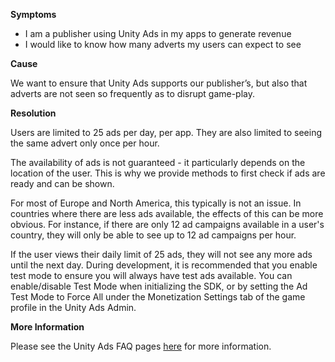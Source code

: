 

**Symptoms**


- I am a publisher using Unity Ads in my apps to generate revenue
- I would like to know how many adverts my users can expect to see



**Cause**



We want to ensure that Unity Ads supports our publisher’s, but also that adverts are not seen so frequently as to disrupt game-play.



**Resolution**



Users are limited to 25 ads per day, per app. They are also limited to seeing the same advert only once per hour.



The availability of ads is not guaranteed - it particularly depends on the location of the user. This is why we provide methods to first check if ads are ready and can be shown.



For most of Europe and North America, this typically is not an issue. In countries where there are less ads available, the effects of this can be more obvious. For instance, if there are only 12 ad campaigns available in a user's country, they will only be able to see up to 12 ad campaigns per hour.



If the user views their daily limit of 25 ads, they will not see any more ads until the next day. During development, it is recommended that you enable test mode to ensure you will always have test ads available. You can enable/disable Test Mode when initializing the SDK, or by setting the Ad Test Mode to Force All under the Monetization Settings tab of the game profile in the Unity Ads Admin.



**More Information**



Please see the Unity Ads FAQ pages [here](http://unityads.unity3d.com/help/index) for more information.





